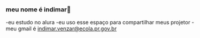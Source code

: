 ### meu nome é indimar🖤
-eu estudo no alura
-eu uso esse espaço para compartilhar meus projetor 
-meu gmail é indimar.venzar@ecola.pr.gov.br
